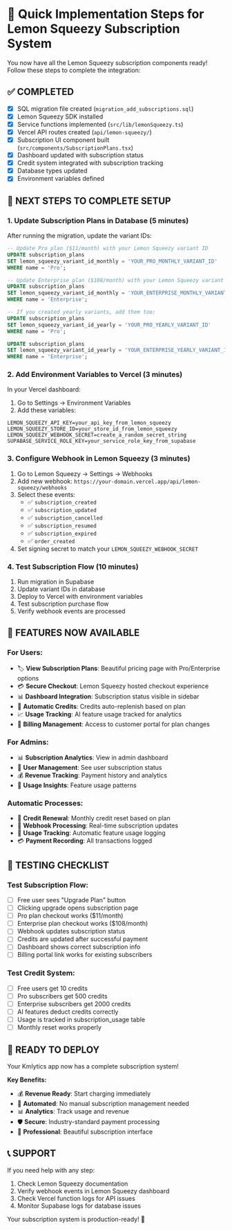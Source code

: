 # 🚀 Quick Implementation Steps for Lemon Squeezy Subscription System

You now have all the Lemon Squeezy subscription components ready! Follow these steps to complete the integration:

## ✅ COMPLETED
- [x] SQL migration file created (`migration_add_subscriptions.sql`)
- [x] Lemon Squeezy SDK installed 
- [x] Service functions implemented (`src/lib/lemonSqueezy.ts`)
- [x] Vercel API routes created (`api/lemon-squeezy/`)
- [x] Subscription UI component built (`src/components/SubscriptionPlans.tsx`)
- [x] Dashboard updated with subscription status
- [x] Credit system integrated with subscription tracking
- [x] Database types updated
- [x] Environment variables defined

## 🔧 NEXT STEPS TO COMPLETE SETUP

### 1. **Update Subscription Plans in Database** (5 minutes)
After running the migration, update the variant IDs:

```sql
-- Update Pro plan ($11/month) with your Lemon Squeezy variant ID
UPDATE subscription_plans 
SET lemon_squeezy_variant_id_monthly = 'YOUR_PRO_MONTHLY_VARIANT_ID'
WHERE name = 'Pro';

-- Update Enterprise plan ($108/month) with your Lemon Squeezy variant ID  
UPDATE subscription_plans 
SET lemon_squeezy_variant_id_monthly = 'YOUR_ENTERPRISE_MONTHLY_VARIANT_ID'
WHERE name = 'Enterprise';

-- If you created yearly variants, add them too:
UPDATE subscription_plans 
SET lemon_squeezy_variant_id_yearly = 'YOUR_PRO_YEARLY_VARIANT_ID'
WHERE name = 'Pro';

UPDATE subscription_plans 
SET lemon_squeezy_variant_id_yearly = 'YOUR_ENTERPRISE_YEARLY_VARIANT_ID'
WHERE name = 'Enterprise';
```

### 2. **Add Environment Variables to Vercel** (3 minutes)
In your Vercel dashboard:
1. Go to Settings → Environment Variables
2. Add these variables:

```
LEMON_SQUEEZY_API_KEY=your_api_key_from_lemon_squeezy
LEMON_SQUEEZY_STORE_ID=your_store_id_from_lemon_squeezy  
LEMON_SQUEEZY_WEBHOOK_SECRET=create_a_random_secret_string
SUPABASE_SERVICE_ROLE_KEY=your_service_role_key_from_supabase
```

### 3. **Configure Webhook in Lemon Squeezy** (3 minutes)
1. Go to Lemon Squeezy → Settings → Webhooks
2. Add new webhook: `https://your-domain.vercel.app/api/lemon-squeezy/webhooks`
3. Select these events:
   - ✅ `subscription_created`
   - ✅ `subscription_updated` 
   - ✅ `subscription_cancelled`
   - ✅ `subscription_resumed`
   - ✅ `subscription_expired`
   - ✅ `order_created`
4. Set signing secret to match your `LEMON_SQUEEZY_WEBHOOK_SECRET`

### 4. **Test Subscription Flow** (10 minutes)
1. Run migration in Supabase
2. Update variant IDs in database
3. Deploy to Vercel with environment variables
4. Test subscription purchase flow
5. Verify webhook events are processed

## 🎯 FEATURES NOW AVAILABLE

### **For Users:**
- 🏷️ **View Subscription Plans**: Beautiful pricing page with Pro/Enterprise options
- 💳 **Secure Checkout**: Lemon Squeezy hosted checkout experience  
- 📊 **Dashboard Integration**: Subscription status visible in sidebar
- 🔄 **Automatic Credits**: Credits auto-replenish based on plan
- 📈 **Usage Tracking**: AI feature usage tracked for analytics
- 💼 **Billing Management**: Access to customer portal for plan changes

### **For Admins:**
- 📊 **Subscription Analytics**: View in admin dashboard
- 👥 **User Management**: See user subscription status
- 💰 **Revenue Tracking**: Payment history and analytics
- 🎯 **Usage Insights**: Feature usage patterns

### **Automatic Processes:**
- 🔄 **Credit Renewal**: Monthly credit reset based on plan
- 📧 **Webhook Processing**: Real-time subscription updates
- 🎯 **Usage Tracking**: Automatic feature usage logging
- 💳 **Payment Recording**: All transactions logged

## 🧪 TESTING CHECKLIST

### Test Subscription Flow:
- [ ] Free user sees "Upgrade Plan" button
- [ ] Clicking upgrade opens subscription page
- [ ] Pro plan checkout works ($11/month)
- [ ] Enterprise plan checkout works ($108/month)
- [ ] Webhook updates subscription status
- [ ] Credits are updated after successful payment
- [ ] Dashboard shows correct subscription info
- [ ] Billing portal link works for existing subscribers

### Test Credit System:
- [ ] Free users get 10 credits
- [ ] Pro subscribers get 500 credits 
- [ ] Enterprise subscribers get 2000 credits
- [ ] AI features deduct credits correctly
- [ ] Usage is tracked in subscription_usage table
- [ ] Monthly reset works properly

## 🚀 READY TO DEPLOY

Your Kmlytics app now has a complete subscription system! 

**Key Benefits:**
- 💰 **Revenue Ready**: Start charging immediately
- 🔄 **Automated**: No manual subscription management needed
- 📊 **Analytics**: Track usage and revenue
- 🛡️ **Secure**: Industry-standard payment processing
- 🎨 **Professional**: Beautiful subscription interface

## 📞 SUPPORT

If you need help with any step:
1. Check Lemon Squeezy documentation
2. Verify webhook events in Lemon Squeezy dashboard
3. Check Vercel function logs for API issues
4. Monitor Supabase logs for database issues

Your subscription system is production-ready! 🎉
